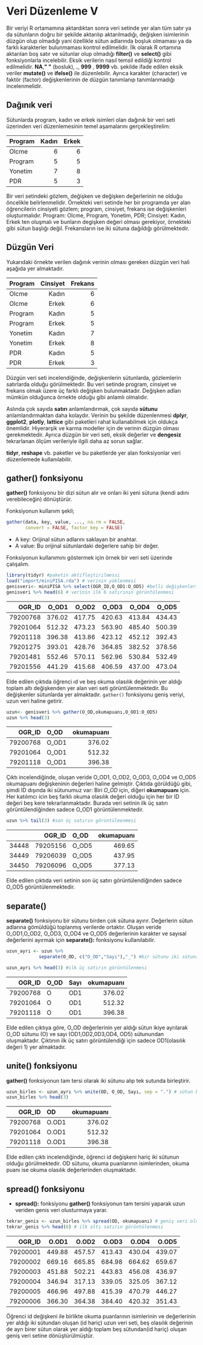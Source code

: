 # Veri Düzenleme V

Bir veriyi R ortamamına aktardıktan sonra veri setinde yer alan tüm satır ya da sütunların doğru bir şekilde aktarılıp aktarılmadığı, değişken isimlerinin düzgün olup olmadığı yani özellikle sütun adlarında boşluk olmaması ya da farklı karakterler bulunmaması kontrol edilmelidir. İlk olarak R ortamına aktarılan boş satır ve sütunlar olup olmadığı **filter()** ve **select()** gibi fonksiyonlarla incelebilir. Eksik verilerin nasıl temsil edildiği kontrol edilmelidir. **NA**,**" "** (bosluk), **.**, **999** , **9999** vb. şekilde ifade edilen eksik veriler **mutate()** ve **ifelse()** ile düzenlebilir.  Ayrıca karakter (character) ve faktör (factor) değişkenlerinin de düzgün tanımlanıp tanımlanmadığı incelenmelidir.

## Dağınık veri

Sütunlarda program, kadın ve erkek isimleri olan dağınık bir veri seti üzerinden veri düzenlemesinin temel aşamalarını gerçekleştirelim:

| **Program** | **Kadın** | **Erkek** |
|-------------|----------:|----------:|
| Olcme       |         6 |         6 |
| Program     |         5 |         5 |
| Yonetim     |         7 |         8 |
| PDR         |         5 |         3 |

Bir veri setindeki gözlem, değişken ve değişken değerlerinin ne olduğu öncelikle belirlenmelidir. Örnekteki veri setinde her bir programda yer alan öğrencilerin cinsiyeti gözlem; program, cinsiyet, frekans ise değişkenleri oluşturmalıdır. Program: Olcme, Program, Yonetim, PDR; Cinsiyet: Kadın, Erkek ten oluşmalı ve bunların degişken değeri olması gerekiyor, örnekteki gibi sütun başlığı değil. Frekansların ise iki sütuna dağıldığı görülmektedir.

## Düzgün Veri

Yukarıdaki örnekte verilen dağınık verinin olması gereken düzgün veri hali aşağıda yer almaktadır.

| **Program** | **Cinsiyet** | **Frekans** |
|-------------|-------------:|------------:|
| Olcme       |        Kadın |           6 |
| Olcme       |        Erkek |           6 |
| Program     |        Kadın |           5 |
| Program     |        Erkek |           5 |
| Yonetim     |        Kadın |           7 |
| Yonetim     |        Erkek |           8 |
| PDR         |        Kadın |           5 |
| PDR         |        Erkek |           3 |

Düzgün veri seti incelendiğinde, değişkenlerin sütunlarda, gözlemlerin satırlarda olduğu görülmektedir. Bu veri setinde program, cinsiyet ve frekans olmak üzere üç farklı değişken bulunmaktadır. Değişken adları mümkün olduğunca örnekte olduğu gibi anlamlı olmalıdır.

Aslında çok sayıda **satırı** anlamlandırmak, çok sayıda **sütunu** anlamlandırmaktan daha kolaydır. Verinin bu şekilde düzenlenmesi **dplyr**, **ggplot2**, **plotly**, **lattice** gibi paketleri rahat kullanabilmek için oldukça önemlidir. Hiyerarşik ve karma modeller için de verinin düzgün olması gerekmektedir. Ayrıca düzgün bir veri seti, eksik değerler ve **dengesiz** tekrarlanan ölçüm verileriyle ilgili daha az sorun sağlar.

**tidyr**, **reshape** vb. paketler ve bu paketlerde yer alan fonksiyonlar veri düzenlemede kullanılabilir.

## **gather()** fonksiyonu

**gather()** fonksiyonu bir dizi sütun alır ve onları iki yeni sütuna (kendi adını verebileceğin) dönüştürür.

Fonksiyonun kullanım şekli;


```r
gather(data, key, value, ..., na.rm = FALSE, 
       convert = FALSE, factor_key = FALSE)
```

-   A key: Orijinal sütun adlarını saklayan bir anahtar.
-   A value: Bu orijinal sütunlardaki değerlere sahip bir değer.

Fonksiyonun kullanımını göstermek için örnek bir veri seti üzerinde çalışalım.


```r
library(tidyr) #paketin aktifleştirilmessi
load("import/miniPISA.rda") # verinin yüklenmesi
genisveri<- miniPISA %>% select(OGR_ID,O_OD1:O_OD5) #belli değişkenlerin seçilmesi
genisveri %>% head(6) # verinin ilk 6 satırının görüntülenmesi
```

<div class="kable-table">

|   OGR_ID|  O_OD1|  O_OD2|  O_OD3|  O_OD4|  O_OD5|
|--------:|------:|------:|------:|------:|------:|
| 79200768| 376.02| 417.75| 420.63| 413.84| 434.43|
| 79201064| 512.32| 473.23| 563.90| 485.40| 500.39|
| 79201118| 396.38| 413.86| 423.12| 452.12| 392.43|
| 79201275| 393.01| 428.76| 364.85| 382.52| 378.56|
| 79201481| 552.46| 570.11| 562.96| 530.84| 532.49|
| 79201556| 441.29| 415.68| 406.59| 437.00| 473.04|

</div>

Elde edilen çıktıda öğrenci ıd ve beş okuma olasılık değerinin yer aldığı toplam altı değişkenden yer alan veri seti görüntülenmektedir. Bu değişkenler sütunlarda yer almaktadır. `gather()` fonksiyonu geniş veriyi, uzun veri haline getirir.


```r
uzun<- genisveri %>% gather(O_OD,okumapuanı,O_OD1:O_OD5)
uzun %>% head(3)
```

<div class="kable-table">

|   OGR_ID|O_OD  | okumapuanı|
|--------:|:-----|----------:|
| 79200768|O_OD1 |     376.02|
| 79201064|O_OD1 |     512.32|
| 79201118|O_OD1 |     396.38|

</div>

Çıktı incelendiğinde, oluşan veride O_OD1, O_OD2, O_OD3, O_OD4 ve O_OD5 okumapuanı değişkeninin değerleri haline gelmiştir. Çıktıda görüldüğü gibi, şimdi ID dışında iki sütunumuz var: Biri *O_OD* için, diğeri **okumapuanı** için. Her katılımcı icin beş farklı okuma olasılık değeri olduğu için her bir ID değeri beş kere tekrarlanmaktadır. Burada veri setinin ilk üç satırı görüntülendiğinden sadece O_OD1 görüntülenmektedir.


```r
uzun %>% tail(3) #son üç satırın görüntüleenmesi
```

<div class="kable-table">

|      |   OGR_ID|O_OD  | okumapuanı|
|:-----|--------:|:-----|----------:|
|34448 | 79205156|O_OD5 |     469.65|
|34449 | 79206039|O_OD5 |     437.95|
|34450 | 79206096|O_OD5 |     377.13|

</div>

Elde edilen çıktıda veri setinin son üç satırı görüntülendiğinden sadece O_OD5 görüntülenmektedir.

## **separate()**

**separate()** fonksiyonu bir sütunu birden çok sütuna ayırır. Değerlerin sütun adlarına gömüldüğü toplanmış verilerde ortaktır. Oluşan veride O_OD1,O_OD2, O_OD3, O_OD4 ve O_OD5 değerlerinin karakter ve sayısal değerlerini ayırmak için **separate():** fonksiyonu kullanılabilir.


```r
uzun_ayrı <- uzun %>% 
            separate(O_OD, c("O_OD","Sayı"),"_") #bir sütunu iki sütuna ayırma

uzun_ayrı %>% head(3) #ilk üç satırın görüntülenmesi
```

<div class="kable-table">

|   OGR_ID|O_OD |Sayı | okumapuanı|
|--------:|:----|:----|----------:|
| 79200768|O    |OD1  |     376.02|
| 79201064|O    |OD1  |     512.32|
| 79201118|O    |OD1  |     396.38|

</div>

Elde edilen çıktıya göre, O_OD değerlerinin yer aldığı sütun ikiye ayrılarak O_OD sütunu (O) ve sayı (OD1,OD2,0D3,OD4, OD5) sütunundan oluşmaktadır. Çıktının ilk üç satırı görüntülendiği için sadece OD1(olasılık değeri 1) yer almaktadır.

## **unite()** fonksiyonu

**gather()** fonksiyonun tam tersi olarak iki sütunu alıp tek sutunda birleştirir.


```r
uzun_birles <- uzun_ayrı %>% unite(OD, O_OD, Sayı, sep = ".") # sütun birleştirmenin yapılması
uzun_birles %>% head(3)
```

<div class="kable-table">

|   OGR_ID|OD    | okumapuanı|
|--------:|:-----|----------:|
| 79200768|O.OD1 |     376.02|
| 79201064|O.OD1 |     512.32|
| 79201118|O.OD1 |     396.38|

</div>

Elde edilen çıktı incelendiğinde, öğrenci id değişkeni hariç iki sütunun olduğu görülmektedir. OD sütunu, okuma puanlarının isimlerinden, okuma puanı ise okuma olasılık değerlerinden oluşmaktadır. 

## **spread()** fonksiyonu

-   **spread():** fonksiyonu **gather()** fonksiyonun tam tersini yaparak uzun veriden genis veri olusturmaya yarar.


```r
tekrar_genis <- uzun_birles %>% spread(OD, okumapuanı) # geniş veri oluşturulması
tekrar_genis %>% head(6) # ilk altı satırın görüntülenmesi
```

<div class="kable-table">

|   OGR_ID|  O.OD1|  O.OD2|  O.OD3|  O.OD4|  O.OD5|
|--------:|------:|------:|------:|------:|------:|
| 79200001| 449.88| 457.57| 413.43| 430.04| 439.07|
| 79200002| 669.16| 665.85| 684.98| 664.62| 659.67|
| 79200003| 451.88| 502.21| 443.83| 456.08| 436.97|
| 79200004| 346.94| 317.13| 339.05| 325.05| 367.12|
| 79200005| 466.96| 497.88| 415.39| 470.79| 446.27|
| 79200006| 366.30| 364.38| 384.40| 420.32| 351.43|

</div>

Öğrenci id değişkeni ile birlikte okuma puanlarının isimlerinin ve değerlerinin yer aldığı iki sütundan oluşan (id hariç) uzun veri seti, beş olasılık değerinin de ayrı birer sütun olarak yer aldığı toplam beş sütundan(id hariç) oluşan geniş veri setine dönüştürülmüştür.
